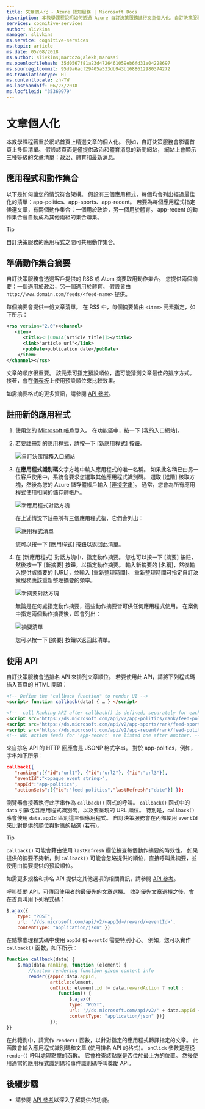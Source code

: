 ```yaml
---
title: 文章個人化 - Azure 認知服務 | Microsoft Docs
description: 本教學課程說明如何透過 Azure 自訂決策服務進行文章個人化，自訂決策服務是一種雲端式 API，用於處理內容相關的決策制定。
services: cognitive-services
author: slivkins
manager: slivkins
ms.service: cognitive-services
ms.topic: article
ms.date: 05/08/2018
ms.author: slivkins;marcozo;alekh;marossi
ms.openlocfilehash: 35d0567f81a23d4726461059eb6fd31e04228697
ms.sourcegitcommit: 95d9a6acf29405a533db943b1688612980374272
ms.translationtype: HT
ms.contentlocale: zh-TW
ms.lasthandoff: 06/23/2018
ms.locfileid: "35369979"
---
```

# <a name="article-personalization"></a>文章個人化

本教學課程著重於網站首頁上精選文章的個人化。 例如，自訂決策服務會影響首頁上多個清單。 假設該頁面是僅提供政治和體育消息的新聞網站， 網站上會顯示三種等級的文章清單：政治、體育和最新消息。

## <a name="applications-and-action-sets"></a>應用程式和動作集合

以下是如何讓您的情況符合架構。 假設有三個應用程式，每個均會列出經過最佳化的清單：app-politics、app-sports、app-recent。 若要為每個應用程式指定候選文章，有兩個動作集合：一個用於政治，另一個用於體育。 app-recent 的動作集合會自動成為其他兩組的集合聯集。

> [!TIP]
> 自訂決策服務的應用程式之間可共用動作集合。

## <a name="prepare-action-set-feeds"></a>準備動作集合摘要

自訂決策服務會透過客戶提供的 RSS 或 Atom 摘要取用動作集合。 您提供兩個摘要：一個適用於政治，另一個適用於體育。 假設皆由 `http://www.domain.com/feeds/<feed-name>` 提供。

每個摘要會提供一份文章清單。 在 RSS 中，每個摘要皆由 `<item>` 元素指定，如下所示：

```xml
<rss version="2.0"><channel>
   <item>
      <title><![CDATA[article title]]></title>
      <link>"article url"</link>
      <pubDate>publication date</pubDate>
    </item>
</channel></rss>
```

文章的順序很重要。 該元素可指定預設順位，盡可能猜測文章最佳的排序方式。 接著，會在[儀表板](#performance-dashboard)上使用預設順位來比較效果。

如需摘要格式的更多資訊，請參閱 [API 參考](custom-decision-service-api-reference.md#action-set-api-customer-provided)。

## <a name="register-a-new-app"></a>註冊新的應用程式

1. 使用您的 [Microsoft 帳戶](https://account.microsoft.com/account)登入。 在功能區中，按一下 [我的入口網站]。

2. 若要註冊新的應用程式，請按一下 [新應用程式] 按鈕。

    ![自訂決策服務入口網站](./media/custom-decision-service-tutorial/portal.png)

3. 在**應用程式識別碼**文字方塊中輸入應用程式的唯一名稱。 如果此名稱已由另一位客戶使用中，系統會要求您選取其他應用程式識別碼。 選取 [進階] 核取方塊，然後為您的 Azure 儲存體帳戶輸入 [[連接字串]](../../storage/common/storage-configure-connection-string.md)。 通常，您會為所有應用程式使用相同的儲存體帳戶。

    ![新應用程式對話方塊](./media/custom-decision-service-tutorial/new-app-dialog.png)

    在上述情況下註冊所有三個應用程式後，它們會列出：

    ![應用程式清單](./media/custom-decision-service-tutorial/apps.png)

    您可以按一下 [應用程式] 按鈕以返回此清單。

4. 在 [新應用程式] 對話方塊中，指定動作摘要。 您也可以按一下 [摘要] 按鈕，然後按一下 [新摘要] 按鈕，以指定動作摘要。 輸入新摘要的 [名稱]，然後輸入提供該摘要的 [URL]，並輸入 [重新整理時間]。 重新整理時間可指定自訂決策服務應該重新整理摘要的頻率。

    ![新摘要對話方塊](./media/custom-decision-service-tutorial/new-feed-dialog.png)

    無論是在何處指定動作摘要，這些動作摘要皆可供任何應用程式使用。 在案例中指定兩個動作摘要後，即會列出：

    ![摘要清單](./media/custom-decision-service-tutorial/feeds.png)

    您可以按一下 [摘要] 按鈕以返回此清單。

## <a name="use-the-apis"></a>使用 API

自訂決策服務會透排名 API 來排列文章順位。 若要使用此 API，請將下列程式碼插入首頁的 HTML 開頭：

```html
<!-- Define the "callback function" to render UI -->
<script> function callback(data) { … } </script>

<!--  call Ranking API after callback() is defined, separately for each app -->
<script src="https://ds.microsoft.com/api/v2/app-politics/rank/feed-politics" async></script>
<script src="https://ds.microsoft.com/api/v2/app-sports/rank/feed-sports" async></script>
<script src="https://ds.microsoft.com/api/v2/app-recent/rank/feed-politics/feed-sports" async></script>
<!-- NB: action feeds for 'app-recent' are listed one after another. -->
```

來自排名 API 的 HTTP 回應會是 JSONP 格式字串。 對於 app-politics，例如，字串如下所示：

```json
callback({
   "ranking":[{"id":"url1"}, {"id":"url2"}, {"id":"url3"}],
   "eventId":"<opaque event string>",
   "appId":"app-politics",
   "actionSets":[{"id":"feed-politics","lastRefresh":"date"}] });
```

瀏覽器會接著執行此字串作為 `callback()` 函式的呼叫。 `callback()` 函式中的 `data` 引數包含應用程式識別碼，以及要呈現的 URL 順位。 特別是，`callback()` 應會使用 `data.appId` 區別這三個應用程式。 自訂決策服務會在內部使用 `eventId` 來比對提供的順位與對應的點選 (若有)。

> [!TIP]
> `callback()` 可能會藉由使用 `lastRefresh` 欄位檢查每個動作摘要的時效性。 如果提供的摘要不夠新，則 `callback()` 可能會忽略提供的順位，直接呼叫此摘要，並使用由摘要提供的預設順位。

如需更多規格和排名 API 提供之其他選項的相關資訊，請參閱 [API 參考](custom-decision-service-api-reference.md)。

呼叫獎勵 API，可傳回使用者的最優先的文章選擇。 收到優先文章選擇之後，會在首頁叫用下列程式碼：

```javascript
$.ajax({
    type: "POST",
    url: '//ds.microsoft.com/api/v2/<appId>/reward/<eventId>',
    contentType: "application/json" })
```

在點擊處理程式碼中使用 `appId` 和 `eventId` 需要特別小心。 例如，您可以實作 `callback()` 函數，如下所示：

```javascript
function callback(data) {
    $.map(data.ranking, function (element) {
        //custom rendering function given content info
        render({appId:data.appId,
                article:element,
                onClick: element.id != data.rewardAction ? null :
                   function() {
                       $.ajax({
                       type: "POST",
                       url: '//ds.microsoft.com/api/v2/' + data.appId + '/reward/' + data.eventId,
                       contentType: "application/json" })}
                });
}}
```

在此範例中，請實作 `render()` 函數，以針對指定的應用程式轉譯指定的文章。 此函數會輸入應用程式識別碼和文章 (使用排名 API 的格式)。 `onClick` 參數是應從 `render()` 呼叫處理點擊的函數。 它會檢查該點擊是否位於最上方的位置。 然後使用適當的應用程式識別碼和事件識別碼呼叫獎勵 API。

## <a name="next-steps"></a>後續步驟

* 請參閱 [API 參考](custom-decision-service-api-reference.md)以深入了解提供的功能。